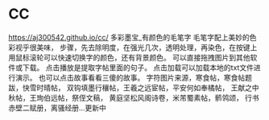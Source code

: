 # CC
https://aj300542.github.io/cc/
多彩墨宝_有颜色的毛笔字
毛笔字配上美妙的色彩视乎很美味，
步骤，先去除明度，在强光几次，透明处理，再染色，在按键上用鼠标滚轮可以快速切换字的颜色，还有背景颜色。
可以直接拖拽图片到其他软件或下载。
点击播放是提取字帖里面的句子。
点击加载可以加载本地的txt文件进行演示。
也可以点击故事看看三傻的故事。
字符图片来源，寒食帖，寒食帖题跋，快雪时晴帖，
双钩填墨行穰帖，王羲之远宦帖，平安何如奉橘帖，
王献之中秋帖，王珣伯远帖，祭侄文稿，
黄庭坚松风阁诗卷，米芾蜀素帖，鹡鸰颂，
行书赤壁二赋册，离骚经册...更新中
